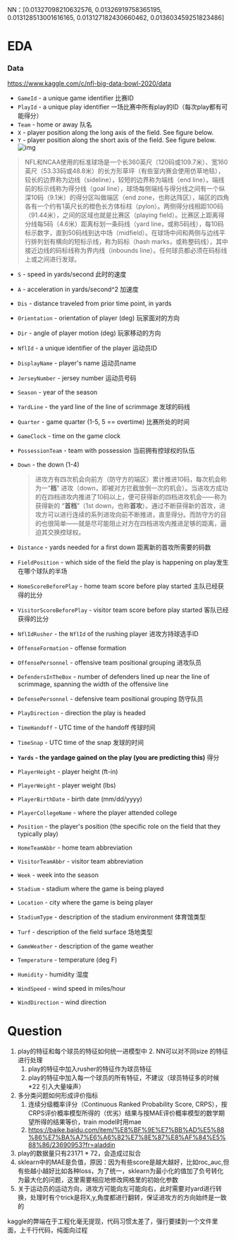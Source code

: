 NN：[0.01327098210632576, 0.01326919758365195, 0.013128513001616165, 0.013127182430660462, 0.013603459251823486]

# EDA

### Data

https://www.kaggle.com/c/nfl-big-data-bowl-2020/data

- `GameId` - a unique game identifier 比赛ID
- `PlayId` - a unique play identifier 一场比赛中所有play的ID（每次play都有可能得分）
- `Team` - home or away 队名
- `X` - player position along the long axis of the field. See figure below.
- `Y` - player position along the short axis of the field. See figure below.
 ![img](https://www.googleapis.com/download/storage/v1/b/kaggle-user-content/o/inbox%2F3258%2F7542d363a19fa3eea77708e6b90bc420%2FFig1.png?generation=1570562067917019&alt=media)
> NFL和NCAA使用的标准球场是一个长360英尺（120码或109.7米）、宽160英尺（53.33码或48.8米）的长方形草坪（有些室内赛会使用仿草地毯），较长的边界称为边线（sideline），较短的边界称为端线（end line）。端线前的标示线称为得分线（goal line），球场每侧端线与得分线之间有一个纵深10码（9.1米）的得分区叫做端区（end zone，也称达阵区），端区的四角各有一个约有1英尺长的橙色长方体标柱（pylon）。两侧得分线相距100码（91.44米），之间的区域也就是比赛区（playing field）。比赛区上距离得分线每5码（4.6米）距离标划一条码线（yard line，或称5码线），每10码标示数字，直到50码线到达中场（midfield）。在球场中间和两侧与边线平行排列划有横向的短标示线，称为码标（hash marks，或称整码线），其中接近边线的码标线称为界内线（inbounds line）。任何球员都必须在码标线上或之间进行发球。
- `S` - speed in yards/second 此时的速度

- `A` - acceleration in yards/second^2 加速度

- `Dis` - distance traveled from prior time point, in yards

- `Orientation` - orientation of player (deg) 玩家面对的方向

- `Dir` - angle of player motion (deg) 玩家移动的方向

- `NflId` - a unique identifier of the player 运动员ID

- `DisplayName` - player's name 运动员name

- `JerseyNumber` - jersey number 运动员号码

- `Season` - year of the season

- `YardLine` - the yard line of the line of scrimmage 发球的码线

- `Quarter` - game quarter (1-5, 5 == overtime) 比赛所处的时间

- `GameClock` - time on the game clock 

- `PossessionTeam` - team with possession 当前拥有控球权的队伍

- `Down` - the down (1-4)

  > 进攻方有四次机会向前方（防守方的端区）累计推进10码，每次机会称为一“**档**” 进攻（down，即被对方拦截放倒一次的机会）。当进攻方成功的在四档进攻内推进了10码以上，便可获得新的四档进攻机会——称为获得新的 “**首档**”（1st down，也称**首攻**）。通过不断获得新的首攻，进攻方可以进行连续的系列进攻向前不断推进，直至得分。而防守方的目的也很简单——就是尽可能阻止对方在四档进攻内推进足够的距离，逼迫其交换控球权。

- `Distance` - yards needed for a first down 距离新的首攻所需要的码数

- `FieldPosition` - which side of the field the play is happening on play发生在哪个球队的半场

- `HomeScoreBeforePlay` - home team score before play started 主队已经获得的比分

- `VisitorScoreBeforePlay` - visitor team score before play started 客队已经获得的比分

- `NflIdRusher` - the `NflId` of the rushing player 进攻方持球选手ID

- `OffenseFormation` - offense formation

- `OffensePersonnel` - offensive team positional grouping 进攻队员

- `DefendersInTheBox` - number of defenders lined up near the line of scrimmage, spanning the width of the offensive line

- `DefensePersonnel` - defensive team positional grouping 防守队员

- `PlayDirection` - direction the play is headed

- `TimeHandoff` - UTC time of the  handoff 传球时间

- `TimeSnap` - UTC time of the snap 发球的时间

- **`Yards` - the yardage gained on the play (you are predicting this)** 得分

- `PlayerHeight` - player height (ft-in)

- `PlayerWeight` - player weight (lbs)

- `PlayerBirthDate` - birth date (mm/dd/yyyy)

- `PlayerCollegeName` - where the player attended college

- `Position` - the player's position (the specific role on the field that they typically play)

- `HomeTeamAbbr` - home team abbreviation

- `VisitorTeamAbbr` - visitor team abbreviation

- `Week` - week into the season

- `Stadium` - stadium where the game is being played

- `Location` - city where the game is being player

- `StadiumType` - description of the stadium environment 体育馆类型

- `Turf` - description of the field surface 场地类型

- `GameWeather` - description of the game weather

- `Temperature` - temperature (deg F)

- `Humidity` - humidity 湿度

- `WindSpeed` - wind speed in miles/hour

- `WindDirection` - wind direction

# Question
1. play的特征和每个球员的特征如何统一进模型中
    2. NN可以对不同size 的特征进行处理
    1. play的特征中加入rusher的特征作为球员特征
    3. play的特征中加入每一个球员的所有特征，不建议（球员特征多的时候*22 引入大量噪声）
2. 多分类问题如何形成评价指标
    1. 连续分级概率评分（Continuous Ranked Probability Score, CRPS），按CRPS评价概率模型所得的（优劣）结果与按MAE评价概率模型的数学期望所得的结果等价，train model时用mae
    2. https://baike.baidu.com/item/%E8%BF%9E%E7%BB%AD%E5%88%86%E7%BA%A7%E6%A6%82%E7%8E%87%E8%AF%84%E5%88%86/23690953?fr=aladdin
3. play的数据量只有23171 * 72，会造成过拟合
4. sklearn中的MAE是负值，原因：因为有些score是越大越好，比如roc_auc,但有些越小越好比如各种loss，为了统一，sklearn为最小化的值加了负号转化为最大化的问题，这里需要相应地修改网格里的初始化参数
5. 关于运动员的运动方向，进攻方可能向左可能向右，此时需要对yard进行转换，处理时有个trick是将X,y,角度都进行翻转，保证进攻方的方向始终是一致的

kaggle的弊端在于工程化毫无提现，代码习惯太差了，强行要揉到一个文件里面，上千行代码，纯面向过程